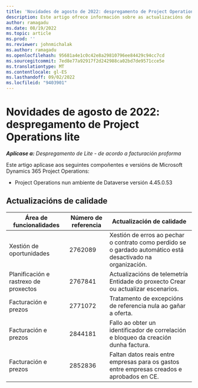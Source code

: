```yaml
---
title: 'Novidades de agosto de 2022: despregamento de Project Operations lite'
description: Este artigo ofrece información sobre as actualizacións de calidade que están dispoñibles na versión de agosto de 2022 do despregamento lite de Microsoft Dynamics 365 Project Operations.
author: ramagadu
ms.date: 08/19/2022
ms.topic: article
ms.prod: ''
ms.reviewer: johnmichalak
ms.author: ramagadu
ms.openlocfilehash: 95681a4e1c0c42e8a29810796ee84429c94cc7cd
ms.sourcegitcommit: 7ed8e77a92917f2d242988ca02bd7de9571cce5e
ms.translationtype: MT
ms.contentlocale: gl-ES
ms.lasthandoff: 09/02/2022
ms.locfileid: "9403901"
---
```

# <a name="whats-new-august-2022---project-operations-lite-deployment"></a>Novidades de agosto de 2022: despregamento de Project Operations lite

_**Aplícase a:** Despregamento de Lite - de acordo a facturación proforma_

Este artigo aplícase aos seguintes compoñentes e versións de Microsoft Dynamics 365 Project Operations:

- Project Operations nun ambiente de Dataverse versión 4.45.0.53

## <a name="quality-updates"></a>Actualizacións de calidade

| Área de funcionalidades | Número de referencia | Actualización de calidade |
| --- | --- | --- |
|   Xestión de oportunidades | 2762089 | Xestión de erros ao pechar o contrato como perdido se o gardado automático está desactivado na organización.|
|Planificación e rastrexo de proxectos | 2767841 | Actualizacións de telemetría Entidade do proxecto Crear ou actualizar escenarios.|
|Facturación e prezos | 2771072 | Tratamento de excepcións de referencia nula ao gañar a oferta.|
|Facturación e prezos | 2844181 |Fallo ao obter un identificador de correlación e bloqueo da creación dunha factura.|
|Facturación e prezos | 2852836 | Faltan datos reais entre empresas para os gastos entre empresas creados e aprobados en CE.|
